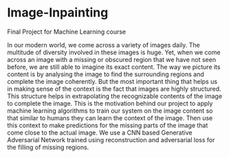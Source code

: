 # Image-Inpainting

Final Project for Machine Learning course

In our modern world, we come across a variety of images daily. The multitude of diversity involved in these images is
huge. Yet, when we come across an image with a missing or obscured region that we have not seen before, we are still able
to imagine its exact content. The way we picture its content is by analysing the image to find the surrounding regions and
complete the image coherently. But the most important thing that helps us in making sense of the context is the fact that
images are highly structured. This structure helps in extrapolating the recognizable contents of the image to
complete the image. This is the motivation behind our project to apply machine learning algorithms to train our system on
the image content so that similar to humans they can learn the context of the image. Then use this context to make
predictions for the missing parts of the image that come close to the actual image. We use a CNN based Generative
Adversarial Network trained using reconstruction and adversarial loss for the filling of missing regions.
